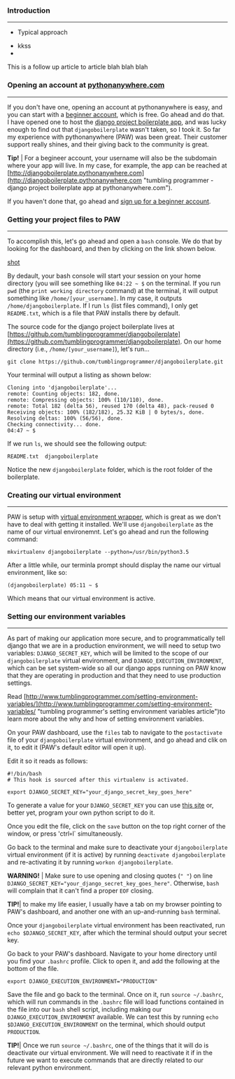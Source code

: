 


### Introduction
_____
+ Typical approach

* kkss
* 

This is a follow up article to article blah blah blah 





### Opening an account at [pythonanywhere.com](http://pythonanywhere.com)
_____
If you don't have one, opening an account at pythonanywhere is easy, and you can start with a [beginner account](https://www.pythonanywhere.com/pricing/), which is free.  Go ahead and do that. I have opened one to host the [django project boilerplate app](http://www.tumblingprogrammer.com/setting-up-a-django-project-boilerplate/ "tumbling programmer - setting up a django project boilerplate"), and was lucky enough to find out that `djangoboilerplate` wasn't taken, so I took it.  So far my experience with pythonanywhere (PAW) was been great.  Their customer support really shines, and their giving back to the community is great.

**Tip!** | For a begineer account, your username will also be the subdomain where your app will live.  In my case, for example, the app can be reached at  [http://djangoboilerplate.pythonanywhere.com](http://djangoboilerplate.pythonanywhere.com "tumbling programmer - django project boilerplate app at pythonanywhere.com").

If you haven't done that, go ahead and [sign up for a beginner account](https://www.pythonanywhere.com/registration/register/beginner/). 

### Getting your project files to PAW
_____
To accomplish this, let's go ahead and open a `bash` console. We do that by looking for the dashboard, and then by clicking on the link shown below.

[shot]()

By dedault, your bash console will start your session on your home directory (you will see something like `04:22 ~ $` on the terminal.  If you run `pwd` (the `print working directory` command) at the terminal, it will output something like `/home/[your_username]`.  In my case, it outputs `/home/djangoboilerplate`.  If I run `ls` (list files command), I only get `README.txt`, which is a file that PAW installs there by default.  

The source code for the django project boilerplate lives at [https://github.com/tumblingprogrammer/djangoboilerplate](https://github.com/tumblingprogrammer/djangoboilerplate).  On our home directory (i.e., `/home/[your_username]`), let's run...

    git clone https://github.com/tumblingprogrammer/djangoboilerplate.git
    
Your terminal will output a listing as shown below:

    Cloning into 'djangoboilerplate'...
    remote: Counting objects: 182, done.
    remote: Compressing objects: 100% (110/110), done.
    remote: Total 182 (delta 56), reused 170 (delta 48), pack-reused 0
    Receiving objects: 100% (182/182), 25.32 KiB | 0 bytes/s, done.
    Resolving deltas: 100% (56/56), done.
    Checking connectivity... done.
    04:47 ~ $
    
If we run `ls`, we should see the following output:

    README.txt  djangoboilerplate
    
Notice the new `djangoboilerplate` folder, which is the root folder of the boilerplate.

### Creating our virtual environment
_____

PAW is setup with [virtual environment wrapper](http://virtualenvwrapper.readthedocs.io/en/latest/), which is great as we don't have to deal with getting it installed.  We'll use `djangoboilerplate` as the name of our virtual environemnt.  Let's go ahead and run the following command:

    mkvirtualenv djangoboilerplate --python=/usr/bin/python3.5

After a little while, our terminla prompt should display the name our virtual environment, like so:

    (djangoboilerplate) 05:11 ~ $ 

Which means that our virtual environment is active.

### Setting our environment variables
_____

As part of making our application more secure, and to programmatically tell django that we are in a production environment, we will need to setup two variables: `DJANGO_SECRET_KEY`, which will be limited to the scope of our `djangoboilerplate` virtual environment, and `DJANGO_EXECUTION_ENVIRONMENT`, which can be set system-wide so all our django apps running on PAW know that they are operating in production and that they need to use production settings.

Read [http://www.tumblingprogrammer.com/setting-environment-variables/](http://www.tumblingprogrammer.com/setting-environment-variables/ "tumbling programmer's setting environment variables article")to learn more about the why and how of setting environment variables.

On your PAW dashboard, use the `files` tab to navigate to the `postactivate` file of your `djangoboilerplate` virtual environment, and go ahead and clik on it, to edit it (PAW's default editor will open it up).

Edit it so it reads as follows:

    #!/bin/bash
    # This hook is sourced after this virtualenv is activated.
    
    export DJANGO_SECRET_KEY="your_django_secret_key_goes_here"
    
To generate a value for your `DJANGO_SECRET_KEY` you can use [this site](http://www.miniwebtool.com/django-secret-key-generator/) or, better yet, program your own python script to do it.

Once you edit the file, click on the `save` button on the top right corner of the window, or press 'ctrl` + `l` simultaneously.

Go back to the terminal and make sure to deactivate your `djangoboilerplate` virtual environment (if it is active) by running `deactivate djangoboilerplate` and re-activating it by running `workon djangoboilerplate`.

**WARNING!** | Make sure to use opening and closing quotes (`" "`) on line `DJANGO_SECRET_KEY="your_django_secret_key_goes_here"`. Otherwise, `bash` will complain that it can't find a proper `EOF` closing.

**TIP!**| to make my life easier, I usually have a tab on my browser pointing to PAW's dashboard, and another one with an up-and-running `bash` terminal.

Once your `djangoboilerplate` virtual environment has been reactivated, run `echo $DJANGO_SECRET_KEY`, after which the terminal should output your secret key.

Go back to your PAW's dashboard.  Navigate to your home directory until you find your `.bashrc` profile.  Click to open it, and add the following at the bottom of the file.

    export DJANGO_EXECUTION_ENVIRONMENT="PRODUCTION"

Save the file and go back to the terminal.  Once on it, run `source ~/.bashrc`, which will run commands in the `.bashrc` file will load functions contained in the file into our `bash` shell script, including making our `DJANGO_EXECUTION_ENVIRONMENT` available.  We can test this by running `echo $DJANGO_EXECUTION_ENVIRONMENT` on the terminal, which should output `PRODUCTION`.

**TIP!**| Once we run `source ~/.bashrc`, one of the things that it will do is deactivate our virtual environment.  We will need to reactivate it if in the future we want to execute commands that are directly related to our relevant python environment. 





















